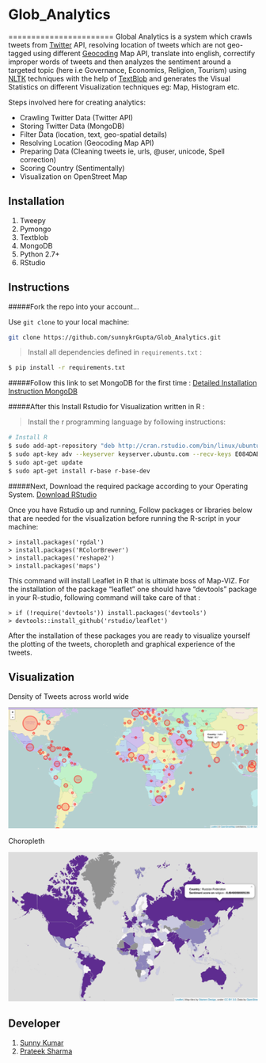 # Glob_Analytics
=======================
Global Analytics is a system which crawls tweets from [Twitter](www.twitter.com) API, resolving location of tweets which are not geo-tagged using different [Geocoding](http://en.wikipedia.org/wiki/Geocoding) Map API, translate into english, correctify improper words of tweets and then analyzes the sentiment around a targeted topic (here i.e Governance, Economics, Religion, Tourism) using [NLTK](http://www.nltk.org/) techniques with the help of [TextBlob](textblob.readthedocs.org) and generates the Visual Statistics on different Visualization techniques eg: Map, Histogram etc. 

Steps involved here for creating analytics:
  - Crawling Twitter Data (Twitter API)
  - Storing Twitter Data (MongoDB)
  - Filter Data (location, text, geo-spatial details)
  - Resolving Location (Geocoding Map API)
  - Preparing Data (Cleaning tweets ie, urls, @user, unicode, Spell correction)
  - Scoring Country (Sentimentally)
  - Visualization on OpenStreet Map
  

## Installation
1. Tweepy
2. Pymongo
3. Textblob
4. MongoDB
5. Python 2.7+
6. RStudio

## Instructions

#####Fork the repo into your account...

Use `git clone` to your local machine:
```sh
git clone https://github.com/sunnykrGupta/Glob_Analytics.git
```

> Install all dependencies defined in `requirements.txt` :

```sh
$ pip install -r requirements.txt
```


#####Follow this link to set MongoDB for the first time : [Detailed Installation Instruction MongoDB](http://docs.mongodb.org/manual/installation/ )

#####After this Install Rstudio for Visualization written in R :

> Install the r programming language by following instructions: 
```sh
# Install R
$ sudo add-apt-repository "deb http://cran.rstudio.com/bin/linux/ubuntu $(lsb_release -cs)/"
$ sudo apt-key adv --keyserver keyserver.ubuntu.com --recv-keys E084DAB9 
$ sudo apt-get update
$ sudo apt-get install r-base r-base-dev
```

#####Next, Download the required package according to your Operating System. [Download RStudio](http://www.rstudio.com/products/rstudio/download)

Once you have Rstudio up and running, Follow packages or libraries below that are needed for the visualization before running the R-script in your machine:
```
> install.packages('rgdal')
> install.packages('RColorBrewer')
> install.packages('reshape2')
> install.packages('maps')
```
This command will install Leaflet in R that is ultimate boss of Map-VIZ. For the installation of the package “leaflet” one should have “devtools” package in your R-studio, following command will take care of that : 
```
> if (!require('devtools')) install.packages('devtools')
> devtools::install_github('rstudio/leaflet')
```
After the installation of these packages you are ready to visualize yourself the plotting of 
the tweets, choropleth and graphical experience of the tweets.


## Visualization

Density of Tweets across world wide

![OpenStreet Map](images/density_plot_religion.png "density plot of tweets")

Choropleth

![OpenStreet Map](images/choropleth_religion.png "Choropleth Map")

## Developer
1. [Sunny Kumar](https://www.linkedin.com/in/sunnyO4)
2. [Prateek Sharma](https://www.facebook.com/prateek.sharma.10048)
